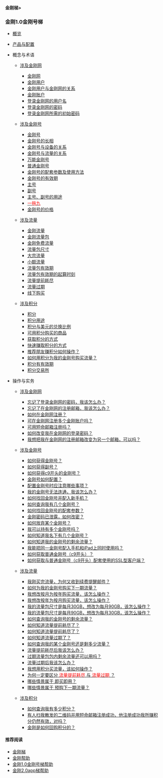 #### 金刚梯>

### 金刚1.0金刚号梯
- [概览](https://github.com/a2zitpro/web/blob/master/kkproducts1.0.md)
- [产品与配置](https://github.com/a2zitpro/web/blob/master/list_kkproducts1.0.md)

- 概念与术语
  - [涉及金刚网]()
    - [金刚网](https://a2zitpro.github.io/web/kksitecn)
    - [金刚用户](https://a2zitpro.github.io/web/kkuser)
    - [金刚用户与金刚网的关系](https://a2zitpro.github.io/web/mappingrelationshipbetweenkkuser&kksitecn)
    - [金刚账户](https://a2zitpro.github.io/web/kkaccount)
    - [登录金刚网的用户名](https://a2zitpro.github.io/web/kkusername&passwdonkksitecn)
    - [登录金刚网的密码](https://a2zitpro.github.io/web/kkusername&passwdonkksitecn)
    - [登录金刚网所需的初始密码](https://a2zitpro.github.io/web/initialpasswdforloginkksitecn)

  - [涉及金刚号]()
    - [金刚号](https://github.com/a2zitpro/web/blob/master/kkid.md)
    - [金刚号的长相](https://a2zitpro.github.io/web/kkidform)
    - [金刚号与设备的关系](https://a2zitpro.github.io/web/mappingrelationshipbetweenkkid&device)
    - [金刚号与流量的关系](https://a2zitpro.github.io/web/mappingrelationshipbetweenkkid&kkdatatraffic)
    - [万能金刚号](https://a2zitpro.github.io/web/multipurposekkid)
    - [普通金刚号](https://a2zitpro.github.io/web/singlepurposekkid)
    - [金刚号的配套参数及使用方法](https://a2zitpro.github.io/web/parametersofkkid)
    - [金刚号的有效期](https://a2zitpro.github.io/web/kkidvalidity)
    - [主号](https://a2zitpro.github.io/web/mainkkid) 
    - [副号](https://a2zitpro.github.io/web/auxiliarykkid)
    - [主号、副号的用途](https://a2zitpro.github.io/web/usageofkkid) 
    - [<font color="Red"> 一拖九 </font>](https://a2zitpro.github.io/web/onefornine)
    - [金刚号的价格](https://a2zitpro.github.io/web/kkidprice)
  - [涉及流量]()
    - [金刚流量](https://a2zitpro.github.io/web/kkdatatraffic)
    - [金刚流量包](https://a2zitpro.github.io/web/kkdatatrafficpackage)
    - [金刚免费流量](https://a2zitpro.github.io/web/kkdatatrafficfree)
    - [流量包尺寸](https://a2zitpro.github.io/web/kkdatatrafficsize)
    - [大宗流量](https://a2zitpro.github.io/web/bulkkkdatatraffic)
    - [小额流量](https://a2zitpro.github.io/web/smallamountkkdatatraffic)
    - [流量包有效期](https://a2zitpro.github.io/web/kkdatatrafficvalidityperiod)
    - [流量包有效期的起算时刻](https://a2zitpro.github.io/web/kkdatatrafficpakagevalidityperiodstarttime)
    - [流量提前耗尽](https://a2zitpro.github.io/web/kkdatatrafficisexhaustedearly)
    - [流量过期](https://a2zitpro.github.io/web/kkdatatrafficexpired)
    - [线下购买](https://a2zitpro.github.io/web/offlinepurchasedatatraffic)

  - [涉及积分]()
    - [积分](https://a2zitpro.github.io/web/kkpoints)
    - [积分用途](https://a2zitpro.github.io/web/useofkkpoints)
    - [积分与美元的兑换比例](https://a2zitpro.github.io/web/kkpointstoexchangedollars)
    - [可用积分购买的商品](https://a2zitpro.github.io/web/kkgoodsthatcanbepurchasedwithkkpoints)
    - [获取积分的方式](https://a2zitpro.github.io/web/waystoearnkkpoints)
    - [快速赚取积分的方式](https://a2zitpro.github.io/web/toearnpointsquickly)
    - [推荐朋友赚积分如何操作？](https://a2zitpro.github.io/web/workingmethodsofkkreferee)
    - [如何用积分为我的金刚号购买流量？](https://a2zitpro.github.io/web/thewaytobuydatatrafficwithpoints)
    - [积分有有效期](https://a2zitpro.github.io/web/kkpointsexpired)
    - [积分交易所](https://a2zitpro.github.io/web/kkpointexchange)


- 操作与实务
  - [涉及金刚网]()
    - [忘记了登录金刚网的密码，我该怎么办？](https://a2zitpro.github.io/web/forgettenpasswdonkksite)
    - [忘记了在金刚网的注册邮箱，我该怎么办？](https://a2zitpro.github.io/web/forgettenregemailaddress)
    - [如何在金刚网注册？](https://a2zitpro.github.io/web/reginkksitecn)
    - [可在金刚网注册多个金刚账户吗？](https://a2zitpro.github.io/web/mutimailboxreginkksitecn)
    - [可用短命邮箱注册吗？](https://a2zitpro.github.io/web/disposableemailreg)
    - [如何改变我在金刚网的登录密码？]()
    - [我想把我在金刚网的注册邮箱改变为另一个邮箱，可以吗？]()

  - [涉及金刚号]()
    - [如何获得金刚号？](https://a2zitpro.github.io/web/getkkid)
    - [如何获得副号？](https://a2zitpro.github.io/web/getauxiliarykkid)
    - [如何获得c9开头的金刚号？](https://a2zitpro.github.io/web/getkkidstartingwithc9)
    - [金刚号如何配置？](https://a2zitpro.github.io/web/list_kkproducts1.0)
    - [配置金刚号时应注意哪些事项？](https://a2zitpro.github.io/web/configurationconsiderations)
    - [我的金刚号无法连通，我该怎么办？](https://a2zitpro.github.io/web/)
    - [如何找回金刚号并配入新手机？](https://a2zitpro.github.io/web/changetoanewphone)
    - [如何查询我有几个金刚号？](https://a2zitpro.github.io/web/howmanykkiddoihave)
    - [如何找回金刚号的配套参数？](https://a2zitpro.github.io/web/getbackparameters)
    - [金刚密码已泄露，如何改密？](https://a2zitpro.github.io/web/changekkidpasswd)
    - [如何放弃某个金刚号？](https://a2zitpro.github.io/web/kkiddrop)
    - [我可以持有多个金刚号吗？](https://a2zitpro.github.io/web/mappingrelationshipbetweenkkid&kkuser)
    - [如何知道我名下有几个金刚号？](https://a2zitpro.github.io/web/howmanykkiddoihave)
    - [如何知道我的金刚号的剩余流量？](https://a2zitpro.github.io/web/howmanykkiddoihave)
    - [我能把同一金刚号配入手机和iPad上同时使用吗？](https://a2zitpro.github.io/web/onefornine)
    - [如何获取普通金刚号（c9开头）？](https://a2zitpro.github.io/web/getkkidstartingwithc9)
    - [如何获取与普通金刚号（c9开头）配套使用的SSL型客户端？](https://a2zitpro.github.io/web/getSSLclientapp)



  - [涉及流量]()
    - [我刚买完流量，为何又收到续费提醒邮件？](https://a2zitpro.github.io/web/刚买流量又被提醒续费)
    - [如何为我的金刚号购买下一期流量？]()
    - [我想改按月为按年购买流量，该怎么操作？]()
    - [我想改按年为按月购买流量，该怎么操作？]()
    - [我的流量包尺寸是每月30GB，想改为每月90GB，该怎么操作？]()
    - [我的流量包尺寸是每月90GB，想改为每月30GB，该怎么操作？]()
    - [如何查询我的金刚号的剩余流量？](https://a2zitpro.github.io/web/howmanykkiddoihave)
    - [如何知道流量提前耗尽了？](https://a2zitpro.github.io/web/流量提前耗尽的识别)
    - [如何知道流量提前耗尽了？](https://a2zitpro.github.io/web/kkdatatrafficisexhaustedearlyidentify)
    - [如何知道流量过期了？](https://a2zitpro.github.io/web/kkdatatrafficexpiredidentify)
    - [如何查询我的某个金刚号还是剩多少流量？](https://a2zitpro.github.io/web/howmanykkiddoihave)
    - [流量提前耗尽后我该怎么办？](https://a2zitpro.github.io/web/)
    - [过期流量包包内剩余流量还可以用吗？](https://a2zitpro.github.io/web/流量包过期后剩余流量还可以用吗)
    - [流量过期后我该怎么办？](https://a2zitpro.github.io/web/)
    - [我想用积分买流量，该如何操作？](https://a2zitpro.github.io/web/thewaytobuydatatrafficwithpoints)
    - [为何一定要区分<font color="Red"> 流量提前耗尽 </font>与<font color="Red"> 流量过期 </font>？](https://a2zitpro.github.io/web/reasonsfordistinguishingbetweenkkdatatrafficexpiration&earlyexhaustion)
    - [哪些情景属于 即买即用？](https://a2zitpro.github.io/web/哪些情景属于即买即用)
    - [哪些情景属于 预购下一期流量？](https://a2zitpro.github.io/web/哪些情景属于预购下一期流量)

  - [涉及积分]()
    - [如何查询我有多少积分？]()
    - [有人扫我散发的二维码并用短命邮箱注册成功，他注册成功我所赚积分仍然有效，对吗？](https://a2zitpro.github.io/web/短命邮箱注册之奖励积分)
    - [金刚是如何回购积分的？](https://a2zitpro.github.io/web/buybackpoints)

#### 推荐阅读

- [金刚梯](https://a2zitpro.github.io/web/dlb)
- [金刚帮助](https://a2zitpro.github.io/web/list_helpkkvpn)
- [金刚1.0金刚号梯帮助](https://a2zitpro.github.io/web/list_helpkkvpn1.0)
- [金刚2.0app梯帮助](https://a2zitpro.github.io/web/list_helpkkvpn2.0)
